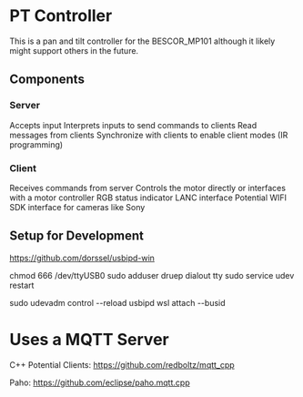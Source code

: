 # PT Controller

This is a pan and tilt controller for the BESCOR_MP101 although it likely might support others in the future.

## Components

### Server

Accepts input
Interprets inputs to send commands to clients
Read messages from clients
Synchronize with clients to enable client modes (IR programming)

### Client

Receives commands from server
Controls the motor directly or interfaces with a motor controller
RGB status indicator
LANC interface
Potential WIFI SDK interface for cameras like Sony


## Setup for Development

https://github.com/dorssel/usbipd-win

chmod 666 /dev/ttyUSB0 sudo adduser druep dialout tty sudo service udev restart

sudo udevadm control --reload usbipd wsl attach --busid 

# Uses a MQTT Server
C++ Potential Clients: https://github.com/redboltz/mqtt_cpp

Paho: https://github.com/eclipse/paho.mqtt.cpp


